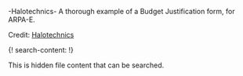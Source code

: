 
-Halotechnics- A thorough example of a Budget Justification form, for ARPA-E. 

Credit: [Halotechnics]( http://www.halotechnics.com)


{! search-content: !}

  This is hidden file content that can be searched.
